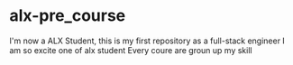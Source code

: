 # alx-pre_course
I'm now a ALX Student, this is my first repository as a full-stack engineer
I am so excite one of alx student 
Every coure are groun up my skill
